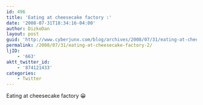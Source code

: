 ```yaml
---
id: 496
title: 'Eating at cheesecake factory :'
date: '2008-07-31T18:34:16-04:00'
author: DizkoDan
layout: post
guid: 'http://www.cyberjunx.com/blog/archives/2008/07/31/eating-at-cheesecake-factory-2/'
permalink: /2008/07/31/eating-at-cheesecake-factory-2/
ljID:
    - '663'
aktt_twitter_id:
    - '874121433'
categories:
    - Twitter
---
```


Eating at cheesecake factory 😀